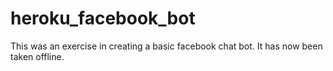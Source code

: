 # heroku_facebook_bot

This was an exercise in creating a basic facebook chat bot.  It has now been taken offline.
